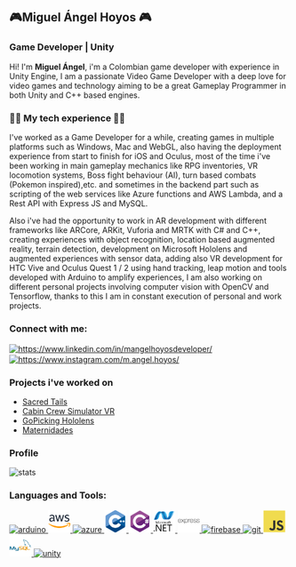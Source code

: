 <h2> 🎮Miguel Ángel Hoyos 🎮 </h2>

<h3>  Game Developer | Unity </h3>
 
 Hi! I'm **Miguel Ángel**, i'm a Colombian game developer with experience in Unity Engine, I am a passionate Video Game Developer with a deep love for video games and technology aiming to be a great Gameplay Programmer in both Unity and C++ based engines.
 

<h3> 🧑‍💼 My tech experience 🧑‍💼</h3>

I've worked as a Game Developer for a while, creating games in multiple platforms such as Windows, Mac and WebGL, also having the deployment experience from start to finish for iOS and Oculus, most of the time i've been working in main gameplay mechanics like RPG inventories, VR locomotion systems, Boss fight behaviour (AI), turn based combats (Pokemon inspired),etc. and sometimes in the backend part such as scripting of the web services like Azure functions and AWS Lambda, and a Rest API with Express JS and MySQL.

Also i've had the opportunity to work in AR development with different frameworks like ARCore, ARKit, Vuforia and MRTK with C# and C++, creating experiences with object recognition, location based augmented reality, terrain detection, development on Microsoft Hololens and augmented experiences with sensor data, adding also VR development for HTC Vive and Oculus Quest 1 / 2 using hand tracking, leap motion and tools developed with Arduino to amplify experiences, I am also working on different personal projects involving computer vision with OpenCV and Tensorflow, thanks to this I am in constant execution of personal and work projects. 

<h3 align="left">Connect with me:</h3>
<p align="left">
<a href="https://www.linkedin.com/in/mangelhoyosdeveloper/" target="blank"><img align="center" src="https://raw.githubusercontent.com/rahuldkjain/github-profile-readme-generator/master/src/images/icons/Social/linked-in-alt.svg" alt="https://www.linkedin.com/in/mangelhoyosdeveloper/" height="30" width="40" /></a>
<a href="https://www.instagram.com/m.angel.hoyos/" target="blank"><img align="center" src="https://raw.githubusercontent.com/rahuldkjain/github-profile-readme-generator/master/src/images/icons/Social/instagram.svg" alt="https://www.instagram.com/m.angel.hoyos/" height="30" width="40" /></a>
</p>

<h3>Projects i've worked on</h3>
<ul>
  <li><a href="https://sacredtails.com">Sacred Tails</a></li>
  <li><a href="https://www.youtube.com/watch?v=YM21cwCaAeM">Cabin Crew Simulator VR</a></li>
  <li><a href="https://www.youtube.com/watch?v=teMYoaqYCh0">GoPicking Hololens</a></li>
  <li><a href="https://apps.apple.com/tr/app/maternidades/id1600949528">Maternidades</a></li>
</ul>

<h3> Profile</h3>

![stats](https://github-readme-stats.vercel.app/api?username=MANGELHOYOS&include_all_commits=true&show_icons=true&count_private=true&disable_animations=true&theme=tokyonight&hide=stars,contribs)

<h3 align="left">Languages and Tools:</h3>
<p align="left"> <a href="https://www.arduino.cc/" target="_blank" rel="noreferrer"> <img src="https://cdn.worldvectorlogo.com/logos/arduino-1.svg" alt="arduino" width="40" height="40"/> </a> <a href="https://aws.amazon.com" target="_blank" rel="noreferrer"> <img src="https://raw.githubusercontent.com/devicons/devicon/master/icons/amazonwebservices/amazonwebservices-original-wordmark.svg" alt="aws" width="40" height="40"/> </a> <a href="https://azure.microsoft.com/en-in/" target="_blank" rel="noreferrer"> <img src="https://www.vectorlogo.zone/logos/microsoft_azure/microsoft_azure-icon.svg" alt="azure" width="40" height="40"/> </a> <a href="https://www.w3schools.com/cpp/" target="_blank" rel="noreferrer"> <img src="https://raw.githubusercontent.com/devicons/devicon/master/icons/cplusplus/cplusplus-original.svg" alt="cplusplus" width="40" height="40"/> </a> <a href="https://www.w3schools.com/cs/" target="_blank" rel="noreferrer"> <img src="https://raw.githubusercontent.com/devicons/devicon/master/icons/csharp/csharp-original.svg" alt="csharp" width="40" height="40"/> </a> <a href="https://dotnet.microsoft.com/" target="_blank" rel="noreferrer"> <img src="https://raw.githubusercontent.com/devicons/devicon/master/icons/dot-net/dot-net-original-wordmark.svg" alt="dotnet" width="40" height="40"/> </a> <a href="https://expressjs.com" target="_blank" rel="noreferrer"> <img src="https://raw.githubusercontent.com/devicons/devicon/master/icons/express/express-original-wordmark.svg" alt="express" width="40" height="40"/> </a> <a href="https://firebase.google.com/" target="_blank" rel="noreferrer"> <img src="https://www.vectorlogo.zone/logos/firebase/firebase-icon.svg" alt="firebase" width="40" height="40"/> </a> <a href="https://git-scm.com/" target="_blank" rel="noreferrer"> <img src="https://www.vectorlogo.zone/logos/git-scm/git-scm-icon.svg" alt="git" width="40" height="40"/> </a> <a href="https://developer.mozilla.org/en-US/docs/Web/JavaScript" target="_blank" rel="noreferrer"> <img src="https://raw.githubusercontent.com/devicons/devicon/master/icons/javascript/javascript-original.svg" alt="javascript" width="40" height="40"/> </a> <a href="https://www.mysql.com/" target="_blank" rel="noreferrer"> <img src="https://raw.githubusercontent.com/devicons/devicon/master/icons/mysql/mysql-original-wordmark.svg" alt="mysql" width="40" height="40"/> </a> <a href="https://unity.com/" target="_blank" rel="noreferrer"> <img src="https://www.vectorlogo.zone/logos/unity3d/unity3d-icon.svg" alt="unity" width="40" height="40"/> </a> </p>

